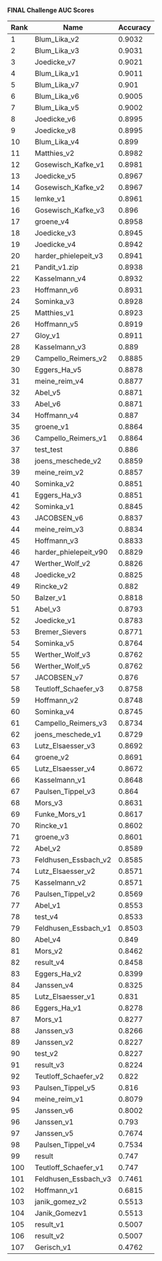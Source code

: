 **FINAL Challenge AUC Scores**


|Rank|Name|Accuracy|
|----|-----|---|
|1|Blum_Lika_v2|0.9032| 
|2|Blum_Lika_v3|0.9031| 
|3|Joedicke_v7|0.9021| 
|4|Blum_Lika_v1|0.9011| 
|5|Blum_Lika_v7|0.901| 
|6|Blum_Lika_v6|0.9005| 
|7|Blum_Lika_v5|0.9002| 
|8|Joedicke_v6|0.8995| 
|9|Joedicke_v8|0.8995| 
|10|Blum_Lika_v4|0.899| 
|11|Matthies_v2|0.8982| 
|12|Gosewisch_Kafke_v1|0.8981| 
|13|Joedicke_v5|0.8967| 
|14|Gosewisch_Kafke_v2|0.8967| 
|15|lemke_v1|0.8961| 
|16|Gosewisch_Kafke_v3|0.896| 
|17|groene_v4|0.8958| 
|18|Joedicke_v3|0.8945| 
|19|Joedicke_v4|0.8942| 
|20|harder_phielepeit_v3|0.8941| 
|21|Pandit_v1.zip|0.8938| 
|22|Kasselmann_v4|0.8932| 
|23|Hoffmann_v6|0.8931| 
|24|Sominka_v3|0.8928| 
|25|Matthies_v1|0.8923| 
|26|Hoffmann_v5|0.8919| 
|27|Gloy_v1|0.8911| 
|28|Kasselmann_v3|0.889| 
|29|Campello_Reimers_v2|0.8885| 
|30|Eggers_Ha_v5|0.8878| 
|31|meine_reim_v4|0.8877| 
|32|Abel_v5|0.8871| 
|33|Abel_v6|0.8871| 
|34|Hoffmann_v4|0.887| 
|35|groene_v1|0.8864| 
|36|Campello_Reimers_v1|0.8864| 
|37|test_test|0.886| 
|38|joens_meschede_v2|0.8859| 
|39|meine_reim_v2|0.8857| 
|40|Sominka_v2|0.8851| 
|41|Eggers_Ha_v3|0.8851| 
|42|Sominka_v1|0.8845| 
|43|JACOBSEN_v6|0.8837| 
|44|meine_reim_v3|0.8834| 
|45|Hoffmann_v3|0.8833| 
|46|harder_phielepeit_v90|0.8829| 
|47|Werther_Wolf_v2|0.8826| 
|48|Joedicke_v2|0.8825| 
|49|Rincke_v2|0.882| 
|50|Balzer_v1|0.8818| 
|51|Abel_v3|0.8793| 
|52|Joedicke_v1|0.8783| 
|53|Bremer_Sievers|0.8771| 
|54|Sominka_v5|0.8764| 
|55|Werther_Wolf_v3|0.8762| 
|56|Werther_Wolf_v5|0.8762| 
|57|JACOBSEN_v7|0.876| 
|58|Teutloff_Schaefer_v3|0.8758| 
|59|Hoffmann_v2|0.8748| 
|60|Sominka_v4|0.8745| 
|61|Campello_Reimers_v3|0.8734| 
|62|joens_meschede_v1|0.8729| 
|63|Lutz_Elsaesser_v3|0.8692| 
|64|groene_v2|0.8691| 
|65|Lutz_Elsaesser_v4|0.8672| 
|66|Kasselmann_v1|0.8648| 
|67|Paulsen_Tippel_v3|0.864| 
|68|Mors_v3|0.8631| 
|69|Funke_Mors_v1|0.8617| 
|70|Rincke_v1|0.8602| 
|71|groene_v3|0.8601| 
|72|Abel_v2|0.8589| 
|73|Feldhusen_Essbach_v2|0.8585| 
|74|Lutz_Elsaesser_v2|0.8571| 
|75|Kasselmann_v2|0.8571| 
|76|Paulsen_Tippel_v2|0.8569| 
|77|Abel_v1|0.8553| 
|78|test_v4|0.8533| 
|79|Feldhusen_Essbach_v1|0.8503| 
|80|Abel_v4|0.849| 
|81|Mors_v2|0.8462| 
|82|result_v4|0.8458| 
|83|Eggers_Ha_v2|0.8399| 
|84|Janssen_v4|0.8325| 
|85|Lutz_Elsaesser_v1|0.831| 
|86|Eggers_Ha_v1|0.8278| 
|87|Mors_v1|0.8277| 
|88|Janssen_v3|0.8266| 
|89|Janssen_v2|0.8227| 
|90|test_v2|0.8227| 
|91|result_v3|0.8224| 
|92|Teutloff_Schaefer_v2|0.822| 
|93|Paulsen_Tippel_v5|0.816| 
|94|meine_reim_v1|0.8079| 
|95|Janssen_v6|0.8002| 
|96|Janssen_v1|0.793| 
|97|Janssen_v5|0.7674| 
|98|Paulsen_Tippel_v4|0.7534| 
|99|result|0.747| 
|100|Teutloff_Schaefer_v1|0.747| 
|101|Feldhusen_Essbach_v3|0.7461| 
|102|Hoffmann_v1|0.6815| 
|103|janik_gomez_v2|0.5513| 
|104|Janik_Gomezv1|0.5513| 
|105|result_v1|0.5007| 
|106|result_v2|0.5007| 
|107|Gerisch_v1|0.4762| 
